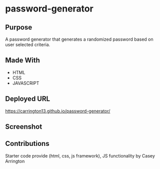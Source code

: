 # password-generator

## Purpose
A password generator that generates a randomized password based on user selected criteria.

## Made With
* HTML
* CSS
* JAVASCRIPT

## Deployed URL
https://carrington13.github.io/password-generator/

## Screenshot

## Contributions
Starter code provide (html, css, js framework), JS functionality by Casey Arrington

